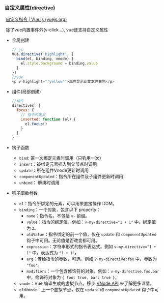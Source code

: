 ### 自定义属性(directive)

​	[自定义指令 | Vue.js (vuejs.org)](https://v3.cn.vuejs.org/guide/migration/custom-directives.html#_2-x-语法)

​	除了vue内置事件外(v-click...), vue还支持自定义属性

* 全局创建

  ```javascript
  // js
  Vue.directive('highlight', {
    bind(el, binding, vnode) {
      el.style.background = binding.value
    }
  })
  //vue
  <p v-highlight="'yellow'">高亮显示此文本亮黄色</p>
  ```

* 组件(局部创建)

  ```javascript
  //组件 
  directives: {
    focus: {
      // 指令的定义
      inserted: function (el) {
        el.focus()
      }
    }
  }
  ```

* 钩子函数
  * `bind`: 第一次绑定元素时调用（只钓用一次）
  * `insert`：被绑定元素插入到父节点时调用
  * `update`：所在组件Vnode更新时调用
  * `componentUpdated`：指令所在组件及子组件更新时调用
  * `unbind`： 解绑时调用

* 钩子函数参数
  * `el`：指令所绑定的元素，可以用来直接操作 DOM。
  * `binding`：一个对象，包含以下 property：
    - `name`：指令名，不包括 `v-` 前缀。
    - `value`：指令的绑定值，例如：`v-my-directive="1 + 1"` 中，绑定值为 `2`。
    - `oldValue`：指令绑定的前一个值，仅在 `update` 和 `componentUpdated` 钩子中可用。无论值是否改变都可用。
    - `expression`：字符串形式的指令表达式。例如 `v-my-directive="1 + 1"` 中，表达式为 `"1 + 1"`。
    - `arg`：传给指令的参数，可选。例如 `v-my-directive:foo` 中，参数为 `"foo"`。
    - `modifiers`：一个包含修饰符的对象。例如：`v-my-directive.foo.bar` 中，修饰符对象为 `{ foo: true, bar: true }`。
  * `vnode`：Vue 编译生成的虚拟节点。移步 [VNode API](https://cn.vuejs.org/v2/api/#VNode-接口) 来了解更多详情。
  * `oldVnode`：上一个虚拟节点，仅在 `update` 和 `componentUpdated` 钩子中可用。


